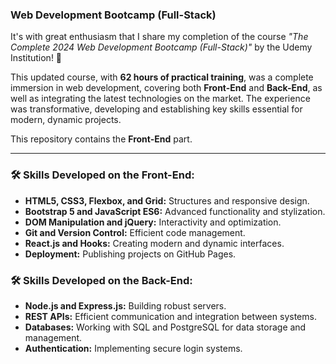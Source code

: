### Web Development Bootcamp (Full-Stack)

It's with great enthusiasm that I share my completion of the course _"The Complete 2024 Web Development Bootcamp (Full-Stack)"_ by the Udemy Institution! 🚀

This updated course, with **62 hours of practical training**, was a complete immersion in web development, covering both **Front-End** and **Back-End**, as well as integrating the latest technologies on the market. The experience was transformative, developing and establishing key skills essential for modern, dynamic projects.

This repository contains the **Front-End** part.

---

### 🛠️ Skills Developed on the Front-End:
- **HTML5, CSS3, Flexbox, and Grid:** Structures and responsive design.
- **Bootstrap 5 and JavaScript ES6:** Advanced functionality and stylization.
- **DOM Manipulation and jQuery:** Interactivity and optimization.
- **Git and Version Control:** Efficient code management.
- **React.js and Hooks:** Creating modern and dynamic interfaces.
- **Deployment:** Publishing projects on GitHub Pages.

### 🛠️ Skills Developed on the Back-End:
- **Node.js and Express.js:** Building robust servers.
- **REST APIs:** Efficient communication and integration between systems.
- **Databases:** Working with SQL and PostgreSQL for data storage and management.
- **Authentication:** Implementing secure login systems.



